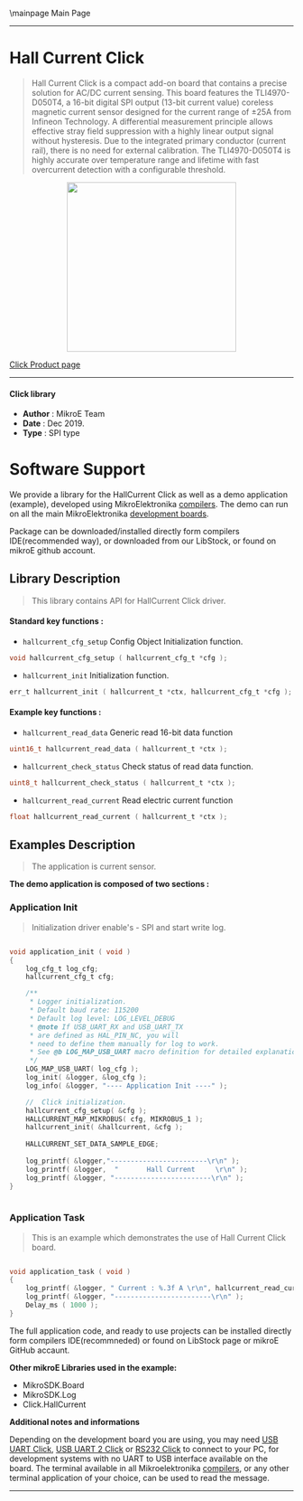\mainpage Main Page
 
---
# Hall Current Click

> Hall Current Click is a compact add-on board that contains a precise solution for AC/DC current sensing. This board features the TLI4970-D050T4, a 16-bit digital SPI output (13-bit current value) coreless magnetic current sensor designed for the current range of ±25A from Infineon Technology. A differential measurement principle allows effective stray field suppression with a highly linear output signal without hysteresis. Due to the integrated primary conductor (current rail), there is no need for external calibration. The TLI4970-D050T4 is highly accurate over temperature range and lifetime with fast overcurrent detection with a configurable threshold.

<p align="center">
  <img src="https://download.mikroe.com/images/click_for_ide/hallcurrent_click.png" height=300px>
</p>

[Click Product page](https://www.mikroe.com/hall-current-click)

---


#### Click library 

- **Author**        : MikroE Team
- **Date**          : Dec 2019.
- **Type**          : SPI type


# Software Support

We provide a library for the HallCurrent Click 
as well as a demo application (example), developed using MikroElektronika 
[compilers](https://shop.mikroe.com/compilers). 
The demo can run on all the main MikroElektronika [development boards](https://shop.mikroe.com/development-boards).

Package can be downloaded/installed directly form compilers IDE(recommended way), or downloaded from our LibStock, or found on mikroE github account. 

## Library Description

> This library contains API for HallCurrent Click driver.

#### Standard key functions :

- `hallcurrent_cfg_setup` Config Object Initialization function.
```c
void hallcurrent_cfg_setup ( hallcurrent_cfg_t *cfg ); 
```

- `hallcurrent_init` Initialization function.
```c
err_t hallcurrent_init ( hallcurrent_t *ctx, hallcurrent_cfg_t *cfg );
```

#### Example key functions :

- `hallcurrent_read_data` Generic read 16-bit data function
```c
uint16_t hallcurrent_read_data ( hallcurrent_t *ctx );
```

- `hallcurrent_check_status` Check status of read data function.
```c
uint8_t hallcurrent_check_status ( hallcurrent_t *ctx );
```

- `hallcurrent_read_current` Read electric current function
```c
float hallcurrent_read_current ( hallcurrent_t *ctx );
```

## Examples Description

> The application is current sensor.

**The demo application is composed of two sections :**

### Application Init 

> Initialization driver enable's - SPI and start write log.

```c

void application_init ( void )
{
    log_cfg_t log_cfg;
    hallcurrent_cfg_t cfg;

    /** 
     * Logger initialization.
     * Default baud rate: 115200
     * Default log level: LOG_LEVEL_DEBUG
     * @note If USB_UART_RX and USB_UART_TX 
     * are defined as HAL_PIN_NC, you will 
     * need to define them manually for log to work. 
     * See @b LOG_MAP_USB_UART macro definition for detailed explanation.
     */
    LOG_MAP_USB_UART( log_cfg );
    log_init( &logger, &log_cfg );
    log_info( &logger, "---- Application Init ----" );

    //  Click initialization.
    hallcurrent_cfg_setup( &cfg );
    HALLCURRENT_MAP_MIKROBUS( cfg, MIKROBUS_1 );
    hallcurrent_init( &hallcurrent, &cfg );
    
    HALLCURRENT_SET_DATA_SAMPLE_EDGE;
    
    log_printf( &logger,"------------------------\r\n" );
    log_printf( &logger,  "       Hall Current     \r\n" );
    log_printf( &logger, "------------------------\r\n" );
}
  
```

### Application Task

> This is an example which demonstrates the use of Hall Current Click board.

```c

void application_task ( void )
{
    log_printf( &logger, " Current : %.3f A \r\n", hallcurrent_read_current( &hallcurrent ) );
    log_printf( &logger, "------------------------\r\n" );
    Delay_ms ( 1000 );
} 

```
The full application code, and ready to use projects can be  installed directly form compilers IDE(recommneded) or found on LibStock page or mikroE GitHub accaunt.

**Other mikroE Libraries used in the example:** 

- MikroSDK.Board
- MikroSDK.Log
- Click.HallCurrent

**Additional notes and informations**

Depending on the development board you are using, you may need 
[USB UART Click](https://shop.mikroe.com/usb-uart-click), 
[USB UART 2 Click](https://shop.mikroe.com/usb-uart-2-click) or 
[RS232 Click](https://shop.mikroe.com/rs232-click) to connect to your PC, for 
development systems with no UART to USB interface available on the board. The 
terminal available in all Mikroelektronika 
[compilers](https://shop.mikroe.com/compilers), or any other terminal application 
of your choice, can be used to read the message.



---
